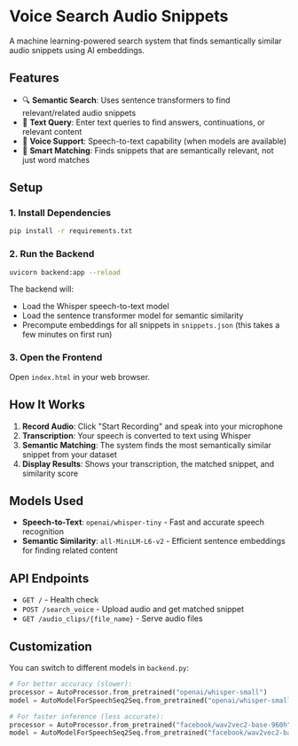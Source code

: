 # Voice Search Audio Snippets

A machine learning-powered search system that finds semantically similar audio snippets using AI embeddings.

## Features

- 🔍 **Semantic Search**: Uses sentence transformers to find relevant/related audio snippets
- 💬 **Text Query**: Enter text queries to find answers, continuations, or relevant content
- 🎤 **Voice Support**: Speech-to-text capability (when models are available)
- 🎵 **Smart Matching**: Finds snippets that are semantically relevant, not just word matches

## Setup

### 1. Install Dependencies

```bash
pip install -r requirements.txt
```

### 2. Run the Backend

```bash
uvicorn backend:app --reload
```

The backend will:
- Load the Whisper speech-to-text model
- Load the sentence transformer model for semantic similarity
- Precompute embeddings for all snippets in `snippets.json` (this takes a few minutes on first run)

### 3. Open the Frontend

Open `index.html` in your web browser.

## How It Works

1. **Record Audio**: Click "Start Recording" and speak into your microphone
2. **Transcription**: Your speech is converted to text using Whisper
3. **Semantic Matching**: The system finds the most semantically similar snippet from your dataset
4. **Display Results**: Shows your transcription, the matched snippet, and similarity score

## Models Used

- **Speech-to-Text**: `openai/whisper-tiny` - Fast and accurate speech recognition
- **Semantic Similarity**: `all-MiniLM-L6-v2` - Efficient sentence embeddings for finding related content

## API Endpoints

- `GET /` - Health check
- `POST /search_voice` - Upload audio and get matched snippet
- `GET /audio_clips/{file_name}` - Serve audio files

## Customization

You can switch to different models in `backend.py`:

```python
# For better accuracy (slower):
processor = AutoProcessor.from_pretrained("openai/whisper-small")
model = AutoModelForSpeechSeq2Seq.from_pretrained("openai/whisper-small")

# For faster inference (less accurate):
processor = AutoProcessor.from_pretrained("facebook/wav2vec2-base-960h")
model = AutoModelForSpeechSeq2Seq.from_pretrained("facebook/wav2vec2-base-960h")
```

